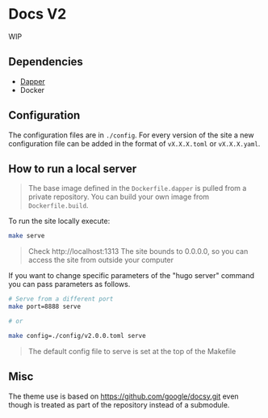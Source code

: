 # Docs V2 

WIP

## Dependencies

- [Dapper](https://github.com/rancher/dapper)
- Docker

## Configuration

The configuration files are in `./config`. For every version of the site a new
configuration file can be added in the format of `vX.X.X.toml` or
`vX.X.X.yaml`.

## How to run a local server

> The base image defined in the `Dockerfile.dapper` is pulled from a private
> repository. You can build your own image from `Dockerfile.build`.

To run the site locally execute:

```bash
make serve
```

> Check http://localhost:1313
> The site bounds to 0.0.0.0, so you can access the site from outside your
> computer

If you want to change specific parameters of the "hugo server" command you can
pass parameters as follows.

```bash
# Serve from a different port
make port=8888 serve

# or 

make config=./config/v2.0.0.toml serve
```

> The default config file to serve is set at the top of the Makefile


## Misc

The theme use is based on https://github.com/google/docsy.git even though is
treated as part of the repository instead of a submodule. 
